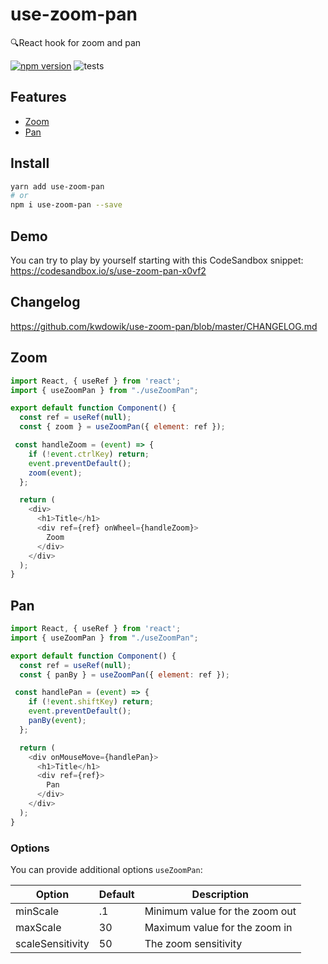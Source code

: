 # use-zoom-pan

🔍React hook for zoom and pan

[![npm version](https://img.shields.io/npm/v/use-zoom-pan.svg)](https://www.npmjs.com/package/use-zoom-pan)
![tests](https://github.com/kwdowik/use-zoom-pan/workflows/tests/badge.svg)

## Features

- [Zoom](#zoom)
- [Pan](#pan)

## Install

```sh
yarn add use-zoom-pan
# or
npm i use-zoom-pan --save
```

## Demo

You can try to play by yourself starting with this CodeSandbox snippet:
https://codesandbox.io/s/use-zoom-pan-x0vf2

## Changelog

https://github.com/kwdowik/use-zoom-pan/blob/master/CHANGELOG.md

## Zoom

```javascript
import React, { useRef } from 'react';
import { useZoomPan } from "./useZoomPan";

export default function Component() {
  const ref = useRef(null);
  const { zoom } = useZoomPan({ element: ref });

 const handleZoom = (event) => {
    if (!event.ctrlKey) return;
    event.preventDefault();
    zoom(event);
  };

  return (
    <div>
      <h1>Title</h1>
      <div ref={ref} onWheel={handleZoom}>
        Zoom
      </div>
    </div>
  );
}
```

## Pan

```javascript
import React, { useRef } from 'react';
import { useZoomPan } from "./useZoomPan";

export default function Component() {
  const ref = useRef(null);
  const { panBy } = useZoomPan({ element: ref });

 const handlePan = (event) => {
    if (!event.shiftKey) return;
    event.preventDefault();
    panBy(event);
  };

  return (
    <div onMouseMove={handlePan}>
      <h1>Title</h1>
      <div ref={ref}>
        Pan
      </div>
    </div>
  );
}
```

### Options

You can provide additional options `useZoomPan`:

| Option            | Default       | Description                                           | 
| ----------------- | ------------- | ----------------------------------------------------- | 
| minScale          | .1            | Minimum value for the zoom out                        | 
| maxScale          | 30            | Maximum value for the zoom in                         | 
| scaleSensitivity  | 50            | The zoom sensitivity                                  |